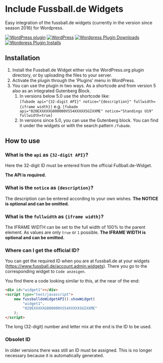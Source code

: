 # Include Fussball.de Widgets

Easy integration of the fussball.de widgets (currently in the version since season 2016) for Wordpress.

[![WordPress plugin](https://img.shields.io/wordpress/plugin/v/include-fussball-de-widgets.svg?style=flat-square)](https://wordpress.org/plugins/include-fussball-de-widgets)
[![WordPress](https://img.shields.io/wordpress/v/include-fussball-de-widgets.svg?style=flat-square)](https://wordpress.org/plugins/include-fussball-de-widgets)
[![Wordpress Plugin Downloads](https://img.shields.io/wordpress/plugin/dt/include-fussball-de-widgets.svg?style=flat-square)](https://wordpress.org/plugins/include-fussball-de-widgets)
[![Wordpress Plugin Installs](https://img.shields.io/wordpress/plugin/installs/include-fussball-de-widgets.svg?style=flat-square)](https://wordpress.org/plugins/include-fussball-de-widgets)

## Installation

1. Install the Fussball.de Widget either via the WordPress.org plugin directory, or by uploading the files to your server.
1. Activate the plugin through the 'Plugins' menu in WordPress.
1. You can use the plugin in two ways. As a shortcode and from version 5 also as an integrated Gutenberg Block.
   1. In versions below 5.0 use the shortcode like:  
      `[fubade api="{32-digit API}" notice="{description}" fullwidth={iframe width}]`
      e.g. `[fubade api="020EXXXXXG000000VS54XXXXXSGIXXME" notice="Standings U19" fullwidth=true]`
   1. In versions since 5.0, you can use the Gutenberg block. You can find it under the widgets or with the search pattern `/fubade`.

## How to use

### What is the `api` as `{32-digit API}`?

Here the 32-digit ID must be entered from the official Fußball.de-Widget.

**The API is required.**

### What is the `notice` as `{description}`?

The description can be entered according to your own wishes.
**The NOTICE is optional and can be omitted.**

### What is the `fullwidth` as `{iframe width}`?

The IFRAME WIDTH can be set to the full width of 100% to the parent element.
As values are only `true` or `1` possible.
**The IFRAME WIDTH is optional and can be omitted.**

### Where can I get the official ID?

You can get the required ID when you are at fussball.de at your widgets (<https://www.fussball.de/account.admin.widgets>). There you go to the corresponding widget to `Code anzeigen`.

You find there a code looking similar to this, at the near of the end:

```html
<div id="widget1"></div>
<script type="text/javascript">
	new fussballdeWidgetAPI().showWidget(
		"widget1",
		"020EXXXXXG000000VS54XXXXXSGIXXME"
	);
</script>
```

The long (32-digit) number and letter mix at the end is the ID to be used.

### Obsolet ID

In older versions there was still an ID must be assigned. This is no longer necessary because it is automatically generated.
